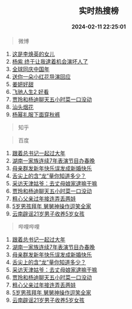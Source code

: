 <div align="center"><h2>实时热搜榜</h2><h4>2024-02-11 22:25:01</h4></div>

> 微博  

1. [这是李焕英的女儿](https://s.weibo.com/weibo?q=%E8%BF%99%E6%98%AF%E6%9D%8E%E7%84%95%E8%8B%B1%E7%9A%84%E5%A5%B3%E5%84%BF&t=31&band_rank=1&Refer=top)<br />
2. [杨紫 终于让我逮着机会演坏人了](https://s.weibo.com/weibo?q=%E6%9D%A8%E7%B4%AB%20%E7%BB%88%E4%BA%8E%E8%AE%A9%E6%88%91%E9%80%AE%E7%9D%80%E6%9C%BA%E4%BC%9A%E6%BC%94%E5%9D%8F%E4%BA%BA%E4%BA%86&t=31&band_rank=2&Refer=top)<br />
3. [全球同庆中国年](https://s.weibo.com/weibo?q=%23%E5%85%A8%E7%90%83%E5%90%8C%E5%BA%86%E4%B8%AD%E5%9B%BD%E5%B9%B4%23&t=31&band_rank=3&Refer=top)<br />
4. [送你一朵小红花导演回应](https://s.weibo.com/weibo?q=%E9%80%81%E4%BD%A0%E4%B8%80%E6%9C%B5%E5%B0%8F%E7%BA%A2%E8%8A%B1%E5%AF%BC%E6%BC%94%E5%9B%9E%E5%BA%94&t=31&band_rank=4&Refer=top)<br />
5. [姜妍好甜](https://s.weibo.com/weibo?q=%E5%A7%9C%E5%A6%8D%E5%A5%BD%E7%94%9C&t=31&band_rank=5&Refer=top)<br />
6. [飞驰人生2 好看](https://s.weibo.com/weibo?q=%E9%A3%9E%E9%A9%B0%E4%BA%BA%E7%94%9F2%20%E5%A5%BD%E7%9C%8B&t=31&band_rank=6&Refer=top)<br />
7. [贾玲和杨迪聊天五小时菜一口没动](https://s.weibo.com/weibo?q=%E8%B4%BE%E7%8E%B2%E5%92%8C%E6%9D%A8%E8%BF%AA%E8%81%8A%E5%A4%A9%E4%BA%94%E5%B0%8F%E6%97%B6%E8%8F%9C%E4%B8%80%E5%8F%A3%E6%B2%A1%E5%8A%A8&t=31&band_rank=7&Refer=top)<br />
8. [汕头烟花](https://s.weibo.com/weibo?q=%E6%B1%95%E5%A4%B4%E7%83%9F%E8%8A%B1&t=31&band_rank=8&Refer=top)<br />
9. [杨幂礼服下面穿秋裤](https://s.weibo.com/weibo?q=%23%E6%9D%A8%E5%B9%82%E7%A4%BC%E6%9C%8D%E4%B8%8B%E9%9D%A2%E7%A9%BF%E7%A7%8B%E8%A3%A4%23&t=31&band_rank=9&Refer=top)<br />

> 知乎  


> 百度  

1. [跟着总书记一起过大年](https://www.baidu.com/s?wd=%E8%B7%9F%E7%9D%80%E6%80%BB%E4%B9%A6%E8%AE%B0%E4%B8%80%E8%B5%B7%E8%BF%87%E5%A4%A7%E5%B9%B4&sa=fyb_news&rsv_dl=fyb_news)<br />
2. [湖南一家族连续7年表演节目办春晚](https://www.baidu.com/s?wd=%E6%B9%96%E5%8D%97%E4%B8%80%E5%AE%B6%E6%97%8F%E8%BF%9E%E7%BB%AD7%E5%B9%B4%E8%A1%A8%E6%BC%94%E8%8A%82%E7%9B%AE%E5%8A%9E%E6%98%A5%E6%99%9A&sa=fyb_news&rsv_dl=fyb_news)<br />
3. [母亲群发新年快乐误发成新婚快乐](https://www.baidu.com/s?wd=%E6%AF%8D%E4%BA%B2%E7%BE%A4%E5%8F%91%E6%96%B0%E5%B9%B4%E5%BF%AB%E4%B9%90%E8%AF%AF%E5%8F%91%E6%88%90%E6%96%B0%E5%A9%9A%E5%BF%AB%E4%B9%90&sa=fyb_news&rsv_dl=fyb_news)<br />
4. [舌尖上的含“龙”量你知道多少？](https://www.baidu.com/s?wd=%E8%88%8C%E5%B0%96%E4%B8%8A%E7%9A%84%E5%90%AB%E2%80%9C%E9%BE%99%E2%80%9D%E9%87%8F%E4%BD%A0%E7%9F%A5%E9%81%93%E5%A4%9A%E5%B0%91%EF%BC%9F&sa=fyb_news&rsv_dl=fyb_news)<br />
5. [采访天津姑爷：去丈母娘家逮嘛干嘛](https://www.baidu.com/s?wd=%E9%87%87%E8%AE%BF%E5%A4%A9%E6%B4%A5%E5%A7%91%E7%88%B7%EF%BC%9A%E5%8E%BB%E4%B8%88%E6%AF%8D%E5%A8%98%E5%AE%B6%E9%80%AE%E5%98%9B%E5%B9%B2%E5%98%9B&sa=fyb_news&rsv_dl=fyb_news)<br />
6. [贾玲和杨迪聊天五小时菜一口没动](https://www.baidu.com/s?wd=%E8%B4%BE%E7%8E%B2%E5%92%8C%E6%9D%A8%E8%BF%AA%E8%81%8A%E5%A4%A9%E4%BA%94%E5%B0%8F%E6%97%B6%E8%8F%9C%E4%B8%80%E5%8F%A3%E6%B2%A1%E5%8A%A8&sa=fyb_news&rsv_dl=fyb_news)<br />
7. [粗心父亲过年接连弄丢两娃](https://www.baidu.com/s?wd=%E7%B2%97%E5%BF%83%E7%88%B6%E4%BA%B2%E8%BF%87%E5%B9%B4%E6%8E%A5%E8%BF%9E%E5%BC%84%E4%B8%A2%E4%B8%A4%E5%A8%83&sa=fyb_news&rsv_dl=fyb_news)<br />
8. [5岁男孩拜年 舅舅神操作逗笑全家](https://www.baidu.com/s?wd=5%E5%B2%81%E7%94%B7%E5%AD%A9%E6%8B%9C%E5%B9%B4+%E8%88%85%E8%88%85%E7%A5%9E%E6%93%8D%E4%BD%9C%E9%80%97%E7%AC%91%E5%85%A8%E5%AE%B6&sa=fyb_news&rsv_dl=fyb_news)<br />
9. [云南辟谣21岁男子收养5岁女孩](https://www.baidu.com/s?wd=%E4%BA%91%E5%8D%97%E8%BE%9F%E8%B0%A321%E5%B2%81%E7%94%B7%E5%AD%90%E6%94%B6%E5%85%BB5%E5%B2%81%E5%A5%B3%E5%AD%A9&sa=fyb_news&rsv_dl=fyb_news)<br />

> 哔哩哔哩  

1. [跟着总书记一起过大年](https://www.baidu.com/s?wd=%E8%B7%9F%E7%9D%80%E6%80%BB%E4%B9%A6%E8%AE%B0%E4%B8%80%E8%B5%B7%E8%BF%87%E5%A4%A7%E5%B9%B4&sa=fyb_news&rsv_dl=fyb_news)<br />
2. [湖南一家族连续7年表演节目办春晚](https://www.baidu.com/s?wd=%E6%B9%96%E5%8D%97%E4%B8%80%E5%AE%B6%E6%97%8F%E8%BF%9E%E7%BB%AD7%E5%B9%B4%E8%A1%A8%E6%BC%94%E8%8A%82%E7%9B%AE%E5%8A%9E%E6%98%A5%E6%99%9A&sa=fyb_news&rsv_dl=fyb_news)<br />
3. [母亲群发新年快乐误发成新婚快乐](https://www.baidu.com/s?wd=%E6%AF%8D%E4%BA%B2%E7%BE%A4%E5%8F%91%E6%96%B0%E5%B9%B4%E5%BF%AB%E4%B9%90%E8%AF%AF%E5%8F%91%E6%88%90%E6%96%B0%E5%A9%9A%E5%BF%AB%E4%B9%90&sa=fyb_news&rsv_dl=fyb_news)<br />
4. [舌尖上的含“龙”量你知道多少？](https://www.baidu.com/s?wd=%E8%88%8C%E5%B0%96%E4%B8%8A%E7%9A%84%E5%90%AB%E2%80%9C%E9%BE%99%E2%80%9D%E9%87%8F%E4%BD%A0%E7%9F%A5%E9%81%93%E5%A4%9A%E5%B0%91%EF%BC%9F&sa=fyb_news&rsv_dl=fyb_news)<br />
5. [采访天津姑爷：去丈母娘家逮嘛干嘛](https://www.baidu.com/s?wd=%E9%87%87%E8%AE%BF%E5%A4%A9%E6%B4%A5%E5%A7%91%E7%88%B7%EF%BC%9A%E5%8E%BB%E4%B8%88%E6%AF%8D%E5%A8%98%E5%AE%B6%E9%80%AE%E5%98%9B%E5%B9%B2%E5%98%9B&sa=fyb_news&rsv_dl=fyb_news)<br />
6. [贾玲和杨迪聊天五小时菜一口没动](https://www.baidu.com/s?wd=%E8%B4%BE%E7%8E%B2%E5%92%8C%E6%9D%A8%E8%BF%AA%E8%81%8A%E5%A4%A9%E4%BA%94%E5%B0%8F%E6%97%B6%E8%8F%9C%E4%B8%80%E5%8F%A3%E6%B2%A1%E5%8A%A8&sa=fyb_news&rsv_dl=fyb_news)<br />
7. [粗心父亲过年接连弄丢两娃](https://www.baidu.com/s?wd=%E7%B2%97%E5%BF%83%E7%88%B6%E4%BA%B2%E8%BF%87%E5%B9%B4%E6%8E%A5%E8%BF%9E%E5%BC%84%E4%B8%A2%E4%B8%A4%E5%A8%83&sa=fyb_news&rsv_dl=fyb_news)<br />
8. [5岁男孩拜年 舅舅神操作逗笑全家](https://www.baidu.com/s?wd=5%E5%B2%81%E7%94%B7%E5%AD%A9%E6%8B%9C%E5%B9%B4+%E8%88%85%E8%88%85%E7%A5%9E%E6%93%8D%E4%BD%9C%E9%80%97%E7%AC%91%E5%85%A8%E5%AE%B6&sa=fyb_news&rsv_dl=fyb_news)<br />
9. [云南辟谣21岁男子收养5岁女孩](https://www.baidu.com/s?wd=%E4%BA%91%E5%8D%97%E8%BE%9F%E8%B0%A321%E5%B2%81%E7%94%B7%E5%AD%90%E6%94%B6%E5%85%BB5%E5%B2%81%E5%A5%B3%E5%AD%A9&sa=fyb_news&rsv_dl=fyb_news)<br />
